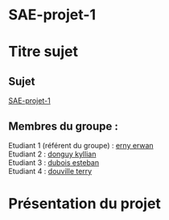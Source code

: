 # SAE-projet-1
# Titre sujet   

## Sujet    

[SAE-projet-1](https://login.github.io/projet/)

## Membres du groupe :

Etudiant 1 (référent du groupe) :  [erny erwan](mailto:erwan.erny@edu.univ-fcomte.fr?subject=SAE_1_05_06)  
Etudiant 2 : [donguy kyllian](mailto:kyllian.donguy@edu.univ-fcomte.fr?subject=SAE_1_05_06)   
Etudiant 3 : [dubois esteban](mailto:esteban.dubois@edu.univ-fcomte.fr?subject=SAE_1_05_06)  
Etudiant 4 : [douville terry](mailto:terry.douville@edu.univ-fcomte.fr?subject=SAE_1_05_06) 

# Présentation du projet

